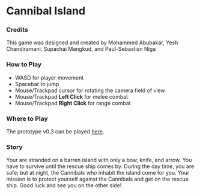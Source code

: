 # Cannibal Island
### Credits
This game was designed and created by Mohammed Abubakar, Yesh Chandiramani, Supachai Mangkud, and Paul-Sebastian Niga

### How to Play
- WASD for player movement
- Spacebar to jump
- Mouse/Trackpad cursor for rotating the camera field of view
- Mouse/Trackpad **Left Click** for melee combat
- Mouse/Trackpad **Right Click** for range combat

### Where to Play
The prototype v0.3 can be played [here](https://qmjackals.github.io/Cannibal-Island-Builds/v0.3/).

### Story
Your are stranded on a barren island with only a bow, knife, and arrow. You have to survive until the rescue ship comes by. During the day time, you are safe; but at night, the Cannibals who inhabit the island come for you. Your mission is to protect yourself against the Cannibals and get on the rescue ship. Good luck and see you on the other side!
